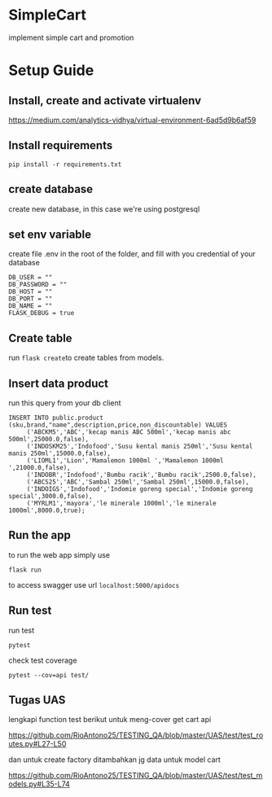 # SimpleCart
implement simple cart and promotion

# Setup Guide


## Install, create and activate virtualenv
https://medium.com/analytics-vidhya/virtual-environment-6ad5d9b6af59

## Install requirements

    pip install -r requirements.txt
## create database
create new database, in this case we're using postgresql

## set env variable

create file .env in the root of the folder, and fill with you credential of your database

      
    DB_USER = ""
    DB_PASSWORD = ""
    DB_HOST = ""
    DB_PORT = ""
    DB_NAME = ""
    FLASK_DEBUG = true

## Create table

run `flask create`to create tables from models.

## Insert data product

run this query from your db client
```
INSERT INTO public.product (sku,brand,"name",description,price,non_discountable) VALUES
     ('ABCKM5','ABC','kecap manis ABC 500ml','kecap manis abc 500ml',25000.0,false),
     ('INDOSKM25','Indofood','Susu kental manis 250ml','Susu kental manis 250ml',15000.0,false),
     ('LIOML1','Lion','Mamalemon 1000ml ','Mamalemon 1000ml ',21000.0,false),
     ('INDOBR','Indofood','Bumbu racik','Bumbu racik',2500.0,false),
     ('ABCS25','ABC','Sambal 250ml','Sambal 250ml',15000.0,false),
     ('INDOIGS','Indofood','Indomie goreng special','Indomie goreng special',3000.0,false),
     ('MYRLM1','mayora','le minerale 1000ml','le minerale 1000ml',8000.0,true);
```

## Run the app
to run the web app simply  use

    flask run

to access swagger use url `localhost:5000/apidocs`


## Run test
run test

    pytest

check test coverage

    pytest --cov=api test/


## Tugas UAS 

lengkapi function test berikut untuk meng-cover get cart api

https://github.com/RioAntono25/TESTING_QA/blob/master/UAS/test/test_routes.py#L27-L50

dan untuk create factory ditambahkan jg data untuk model cart

https://github.com/RioAntono25/TESTING_QA/blob/master/UAS/test/test_models.py#L35-L74
